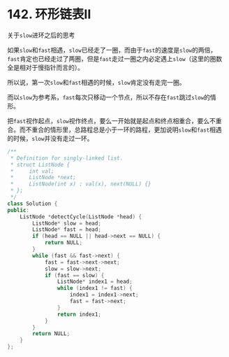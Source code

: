 # 142. 环形链表II

关于`slow`进环之后的思考

如果`slow`和`fast`相遇，`slow`已经走了一圈，而由于`fast`的速度是`slow`的两倍，`fast`肯定也已经走过了两圈，但是`fast`走过一圈之内必定遇上`slow`（这里的圈数全是相对于慢指针而言的）。

所以说，第一次`slow`和`fast`相遇的时候，`slow`肯定没有走完一圈。

而以`slow`为参考系，`fast`每次只移动一个节点，所以不存在`fast`跳过`slow`的情形。

把`fast`视作起点，`slow`视作终点，要么一开始就是起点和终点相重合，要么不重合。而不重合的情形里，总路程总是小于一环的路程，更加说明`slow`和`fast`相遇的时候，`slow`并没有走过一环。

```c++
/**
 * Definition for singly-linked list.
 * struct ListNode {
 *     int val;
 *     ListNode *next;
 *     ListNode(int x) : val(x), next(NULL) {}
 * };
 */
class Solution {
public:
    ListNode *detectCycle(ListNode *head) {
        ListNode* slow = head;
        ListNode* fast = head;
        if (head == NULL || head->next == NULL) {
            return NULL;
        }
        while (fast && fast->next) {
            fast = fast->next->next;
            slow = slow->next;
            if (fast == slow) {
                ListNode* index1 = head;
                while (index1 != fast) {
                    index1 = index1->next;
                    fast = fast->next;
                }
                return index1;
            }
        }
        return NULL;
    }
};
```